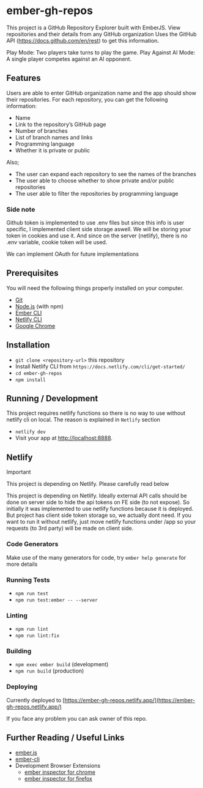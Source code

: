 # ember-gh-repos

This project is a GitHub Repository Explorer built with EmberJS. View repositories and their details from any GitHub organization
Uses the GitHub API (https://docs.github.com/en/rest) to get this information.

Play Mode: Two players take turns to play the game.
Play Against AI Mode: A single player competes against an AI opponent.

## Features

Users are able to enter GitHub organization name and the app should show their repositories.
For each repository, you can get the following information:
- Name
- Link to the repository’s GitHub page
- Number of branches
- List of branch names and links
- Programming language
- Whether it is private or public

Also;
- The user can expand each repository to see the names of the branches
- The user able to choose whether to show private and/or public repositories
- The user able to filter the repositories by programming language

### Side note
Github token is implemented to use .env files but since this info is user specific, I implemented client side storage aswell. We will be storing your token in cookies and use it. 
And since on the server (netlify), there is no .env variable, cookie token will be used.

We can implement OAuth for future implementations

## Prerequisites

You will need the following things properly installed on your computer.

* [Git](https://git-scm.com/)
* [Node.js](https://nodejs.org/) (with npm)
* [Ember CLI](https://cli.emberjs.com/release/)
* [Netlify CLI](https://docs.netlify.com/cli/get-started/)
* [Google Chrome](https://google.com/chrome/)

## Installation

* `git clone <repository-url>` this repository
* Install Netlify CLI from `https://docs.netlify.com/cli/get-started/`
* `cd ember-gh-repos`
* `npm install`

## Running / Development
This project requires netlify functions so there is no way to use without netlify cli on local.
The reason is explained in `Netlify` section
* `netlify dev`
* Visit your app at [http://localhost:8888](http://localhost:8888).

## Netlify
> [!IMPORTANT]  
> This project is depending on Netlify. Please carefully read below

This project is depending on Netlify. Ideally external API calls should be done on server side to hide the api tokens on FE side (to not expose).
So initially it was implemented to use netlify functions because it is deployed.
But project has client side token storage so, we actually dont need.
If you want to run it without netlify, just move netlify functions under /app so your requests (to 3rd party) will be made on client side.

### Code Generators

Make use of the many generators for code, try `ember help generate` for more details

### Running Tests

* `npm run test`
* `npm run test:ember -- --server`

### Linting

* `npm run lint`
* `npm run lint:fix`

### Building

* `npm exec ember build` (development)
* `npm run build` (production)

### Deploying

Currently deployed to [https://ember-gh-repos.netlify.app/](https://ember-gh-repos.netlify.app/)


If you face any problem you can ask owner of this repo.

## Further Reading / Useful Links

* [ember.js](https://emberjs.com/)
* [ember-cli](https://cli.emberjs.com/release/)
* Development Browser Extensions
  * [ember inspector for chrome](https://chrome.google.com/webstore/detail/ember-inspector/bmdblncegkenkacieihfhpjfppoconhi)
  * [ember inspector for firefox](https://addons.mozilla.org/en-US/firefox/addon/ember-inspector/)
